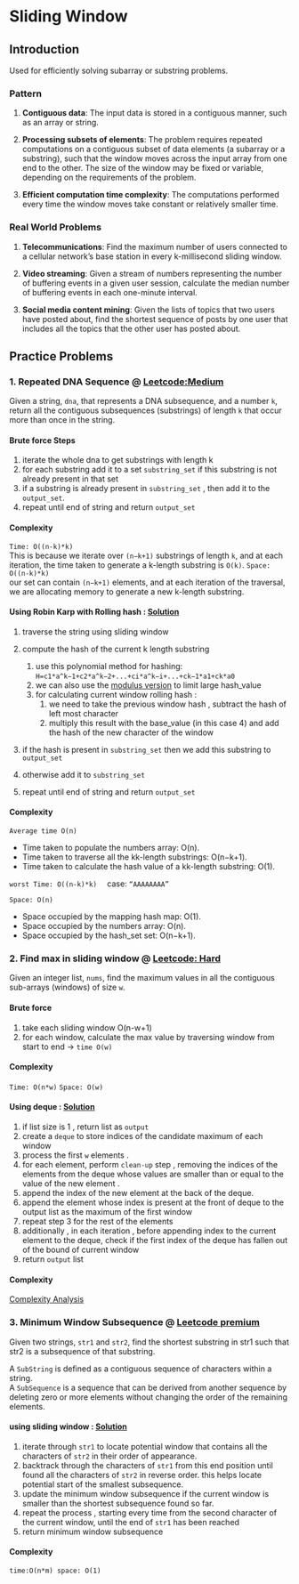 # Sliding Window
## Introduction

Used for efficiently solving subarray or substring problems.
### Pattern
1. **Contiguous data**: The input data is stored in a contiguous manner, such as an array or string.

3. **Processing subsets of elements**: The problem requires repeated computations on a contiguous subset of data elements
(a subarray or a substring), such that the window moves across the input array from one end to the other. The size of the
window may be fixed or variable, depending on the requirements of the problem.

3. **Efficient computation time complexity**: The computations performed every time the window moves take constant or 
relatively smaller time.

### Real World Problems
1. **Telecommunications**: Find the maximum number of users connected to a cellular network’s base station in every 
k-millisecond sliding window.

2. **Video streaming**: Given a stream of numbers representing the number of buffering events in a given user session, 
calculate the median number of buffering events in each one-minute interval.

3. **Social media content mining**: Given the lists of topics that two users have posted about, find the shortest sequence
of posts by one user that includes all the topics that the other user has posted about.

## Practice Problems
### 1. Repeated DNA Sequence @ [Leetcode:Medium](https://leetcode.com/problems/repeated-dna-sequences/description/)
Given a string, `dna`, that represents a DNA subsequence, and a number `k`, return all the contiguous 
subsequences (substrings) of length `k` that occur more than once in the string. 
#### Brute force Steps
1. iterate the whole dna to get substrings with length k
2. for each substring add it to a set `substring_set` if this substring is not already present in that set
3. if a substring is already present in `substring_set` , then add it to the `output_set`.
4. repeat until end of string and return `output_set`
#### Complexity
`Time: O((n-k)*k)`<br>
This is because we iterate over `(n−k+1)` substrings of length `k`, and at each iteration, the time taken to generate
a k-length substring is `O(k)`.
`Space: O((n-k)*k)`<br>
our set can contain `(n−k+1)` elements, and at each iteration of the traversal, we are allocating memory to generate
a new k-length substring.
#### Using Robin Karp with Rolling hash : [Solution](repeated_dna_sequence.py)
1. traverse the string using sliding window 
2. compute the hash of the current k length substring 
   1. use this polynomial method for hashing: <br>
   `H=c1*a^k−1+c2*a^k−2+...+ci*a^k−i+...+ck−1*a1+ck*a0`
   2. we can also use the [modulus version](https://www.geeksforgeeks.org/introduction-to-rolling-hash-data-structures-and-algorithms/)
   to limit large hash_value  
   3. for calculating current window rolling hash :
      1. we need to take the previous window hash , subtract the hash of left most character
      2. multiply this result with the base_value (in this case 4) and add the hash of the new character of the window
   
3. if the hash is present in `substring_set` then we add this substring to `output_set`
4. otherwise add it to `substring_set` 
5. repeat until end of string and return `output_set`
#### Complexity

`Average time O(n)`

- Time taken to populate the numbers array: O(n).
- Time taken to traverse all the kk-length substrings: O(n−k+1).
- Time taken to calculate the hash value of a kk-length substring: O(1).

`worst Time: O((n-k)*k)  ` case:  `“AAAAAAAA”`

`Space: O(n)`

- Space occupied by the mapping hash map: O(1).
- Space occupied by the numbers array: O(n).
- Space occupied by the hash_set set: O(n−k+1).
### 2. Find max in sliding window @ [Leetcode: Hard](https://leetcode.com/problems/sliding-window-maximum/description/)
Given an integer list, `nums`, find the maximum values in all the contiguous sub-arrays (windows) of size `w`.
#### Brute force 
1. take each sliding window  O(n-w+1)
2. for each window, calculate the max value by traversing window from start to end -> `time O(w)`
#### Complexity
`Time: O(n*w)`
`Space: O(w)`
#### Using deque : [Solution](find_max_sliding_window.py)
1. if list size is 1 , return list as `output`
2. create a `deque` to store indices of the candidate maximum of each window
2. process the first `w` elements . 
3. for each element, perform `clean-up` step , removing the indices of the elements from the 
deque whose values are smaller than or equal to the value of the new element . 
4. append the index of the new element at the back of the deque. 
5. append the element whose index is present at the front of deque to the output list as the maximum of the first window
6. repeat step 3 for the rest of the elements
7. additionally , in each iteration , before appending index to the current element to the deque, 
check if the first index of the deque has fallen out of the bound of current window
8. return `output` list
#### Complexity
[Complexity Analysis](https://www.educative.io/module/page/8q5JgjuQREjpzD9gq/10370001/4803867293515776/4961871808692224#Time-complexity)

### 3. Minimum Window Subsequence @ [Leetcode premium](https://leetcode.com/problems/minimum-window-subsequence/description/)
Given two strings, `str1` and `str2`, find the shortest substring in str1 such that str2 is a subsequence of that substring.

A `SubString` is defined as a contiguous sequence of characters within a string. <br>
A `SubSequence` is a sequence that can be derived from another sequence by deleting zero or more elements without changing the order of the remaining elements.
#### using sliding window : **[Solution](minimum_window_subsequence.py)**
1. iterate through `str1` to locate potential window that contains all the characters of `str2` in their order of appearance.
2. backtrack through the characters of `str1` from this end position until found all the characters of `str2` in reverse order.
   this helps locate potential start of the smallest subsequence.
3. update the minimum window subsequence if the current window is smaller than the shortest subsequence found so far.
4. repeat the process , starting every time from the second character of the current window, until the end of `str1` has been reached
5. return minimum window subsequence
#### Complexity
`time:O(n*m)
space: O(1)`

